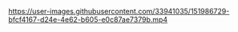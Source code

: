 


https://user-images.githubusercontent.com/33941035/151986729-bfcf4167-d24e-4e62-b605-e0c87ae7379b.mp4

